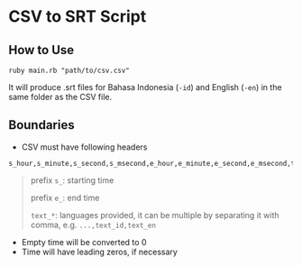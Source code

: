 # CSV to SRT Script

## How to Use

```
ruby main.rb "path/to/csv.csv"
```

It will produce .srt files for Bahasa Indonesia (`-id`) and English (`-en`) in the same folder as the CSV file.

## Boundaries

- CSV must have following headers

```csv
s_hour,s_minute,s_second,s_msecond,e_hour,e_minute,e_second,e_msecond,text_*
```

> prefix `s_`: starting time
>
> prefix `e_`: end time
>
> `text_*`: languages provided, it can be multiple by separating it with comma, e.g. `...,text_id,text_en`

- Empty time will be converted to 0
- Time will have leading zeros, if necessary
